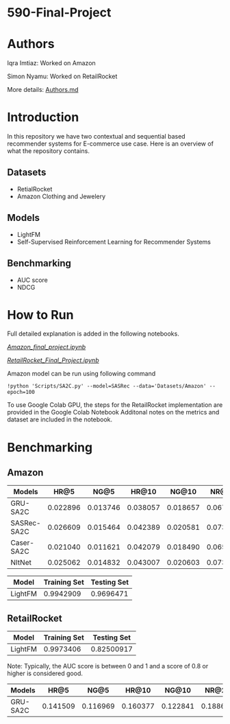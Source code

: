# 590-Final-Project


# Authors
Iqra Imtiaz: Worked on Amazon

Simon Nyamu: Worked on RetailRocket

More details: [Authors.md](https://github.com/iqra0908/590-Final-Project/blob/main/Authors.md)

# Introduction
 In this repository we have two contextual and sequential based recommender systems for E-commerce use case. 
 Here is an overview of what the repository contains.

 ## Datasets
 * RetialRocket
 * Amazon Clothing and Jewelery

## Models
* LightFM
* Self-Supervised Reinforcement Learning for Recommender Systems

## Benchmarking
* AUC score
* NDCG



# How to Run

Full detailed explanation is added in the following notebooks.

[*Amazon_final_project.ipynb*](https://github.com/iqra0908/590-Final-Project/blob/main/Amazon_final_project.ipynb)

[*RetailRocket_Final_Project.ipynb*](https://github.com/iqra0908/590-Final-Project/blob/main/RetailRocket_Final_Project.ipynb)

Amazon model can be run using following command

```
!python 'Scripts/SA2C.py' --model=SASRec --data='Datasets/Amazon' --epoch=100
```
To use Google Colab GPU, the steps for the RetailRocket implementation are provided in the Google Colab Notebook
Additonal notes on the metrics and dataset are included in the notebook.

# Benchmarking
## Amazon

|Models |HR@5|	NG@5|	HR@10|	NG@10|	NR@20|	NG@20|
|-----|--------|----|--------|-------|-----|------|
|GRU-SA2C| 0.022896|0.013746|0.038057|0.018657|0.067141|0.025909|
|SASRec-SA2C  |0.026609|0.015464|0.042389|0.020581|0.073639|0.028346|
|Caser-SA2C|0.021040|0.011621|0.042079|0.018490|0.065903|0.024479|
|NItNet|0.025062|0.014832|0.043007|0.020603|0.073020|0.027998|

| Model    | Training Set|Testing Set|
|----------|-------------|-----------|
|LightFM   | 0.9942909   | 0.9696471|

## RetailRocket

| Model    | Training Set|Testing Set|
|----------|-------------|-----------|
|LightFM   | 0.9973406   | 0.82500917|
Note: Typically, the AUC score is between 0 and 1 and a score of 0.8 or higher is considered good.

|Models |HR@5|	NG@5|	HR@10|	NG@10|	NR@20|	NG@20|
|-----|--------|----|--------|-------|-----|------|
|GRU-SA2C| 0.141509|0.116969|0.160377|0.122841|0.188679|0.130190|